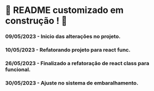 # :construction: README customizado em construção ! :construction:
### 09/05/2023 - Inicio das alterações no projeto.
### 10/05/2023 - Refatorando projeto para react func.
### 26/05/2023 - Finalizado a refatoração de react class para funcional.
### 30/05/2023 - Ajuste no sistema de embaralhamento.
<!-- Olá, Tryber!
Esse é apenas um arquivo inicial para o README do seu projeto no qual você pode customizar e reutilizar todas as vezes que for executar o trybe-publisher.

Para deixá-lo com a sua cara, basta alterar o seguinte arquivo da sua máquina: ~/.student-repo-publisher/custom/_NEW_README.md

É essencial que você preencha esse documento por conta própria, ok?
Não deixe de usar nossas dicas de escrita de README de projetos, e deixe sua criatividade brilhar!
:warning: IMPORTANTE: você precisa deixar nítido:
- quais arquivos/pastas foram desenvolvidos por você; 
- quais arquivos/pastas foram desenvolvidos por outra pessoa estudante;
- quais arquivos/pastas foram desenvolvidos pela Trybe.
-->
